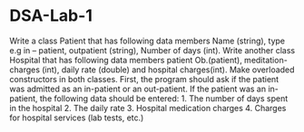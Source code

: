 # DSA-Lab-1
Write a class Patient that has following data members Name (string), type e.g in – patient, outpatient (string), Number of days (int). Write another class Hospital that has following data members patient Ob.(patient), meditation-charges (int), daily rate (double) and hospital charges(int). Make overloaded constructors in both classes. First, the program should ask if the patient was admitted as an in-patient or an out-patient. If the patient was an in-patient, the following data should be entered: 1. The number of days spent in the hospital 2. The daily rate 3. Hospital medication charges 4. Charges for hospital services (lab tests, etc.)
